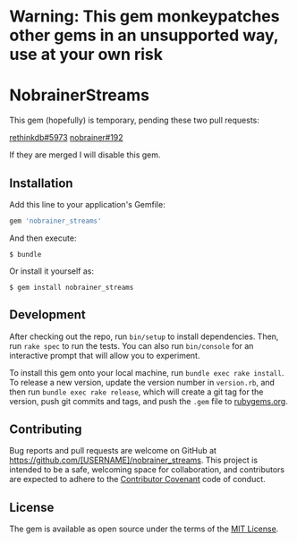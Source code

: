 # Warning: This gem monkeypatches other gems in an unsupported way, use at your own risk

# NobrainerStreams

This gem (hopefully) is temporary, pending these two pull requests:

[rethinkdb#5973](https://github.com/rethinkdb/rethinkdb/pull/5973)
[nobrainer#192](https://github.com/nviennot/nobrainer/pull/192)

If they are merged I will disable this gem.

## Installation

Add this line to your application's Gemfile:

```ruby
gem 'nobrainer_streams'
```

And then execute:

    $ bundle

Or install it yourself as:

    $ gem install nobrainer_streams

## Development

After checking out the repo, run `bin/setup` to install dependencies. Then, run `rake spec` to run the tests. You can also run `bin/console` for an interactive prompt that will allow you to experiment.

To install this gem onto your local machine, run `bundle exec rake install`. To release a new version, update the version number in `version.rb`, and then run `bundle exec rake release`, which will create a git tag for the version, push git commits and tags, and push the `.gem` file to [rubygems.org](https://rubygems.org).

## Contributing

Bug reports and pull requests are welcome on GitHub at https://github.com/[USERNAME]/nobrainer_streams. This project is intended to be a safe, welcoming space for collaboration, and contributors are expected to adhere to the [Contributor Covenant](http://contributor-covenant.org) code of conduct.


## License

The gem is available as open source under the terms of the [MIT License](http://opensource.org/licenses/MIT).

